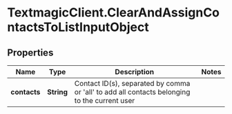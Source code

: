# TextmagicClient.ClearAndAssignContactsToListInputObject

## Properties
Name | Type | Description | Notes
------------ | ------------- | ------------- | -------------
**contacts** | **String** | Contact ID(s), separated by comma or &#39;all&#39; to add all contacts belonging to the current user | 


